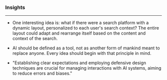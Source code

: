 ### Insights
---
- One interesting idea is: what if there were a search platform with a dynamic layout, personalized to each user's search context? The entire layout could adapt and rearrange itself based on the content and context of the search.

- AI should be defined as a tool, not as another form of mankind meant to replace anyone. Every idea should begin with that principle in mind.

- "Establishing clear expectations and employing defensive design techniques are crucial for managing interactions with AI systems, aiming to reduce errors and biases."